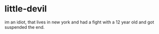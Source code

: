 # little-devil
im an idiot, that lives in new york and had a fight with a 12 year old and got suspended the end.

